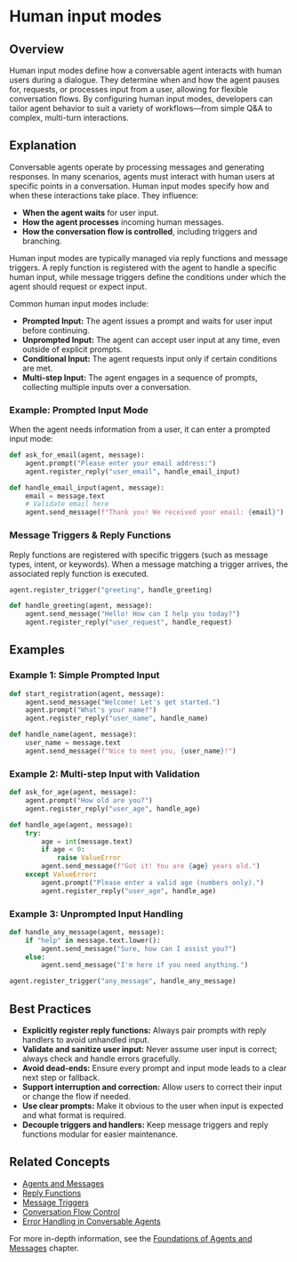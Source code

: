 # Human input modes

## Overview

Human input modes define how a conversable agent interacts with human users during a dialogue. They determine when and how the agent pauses for, requests, or processes input from a user, allowing for flexible conversation flows. By configuring human input modes, developers can tailor agent behavior to suit a variety of workflows—from simple Q&A to complex, multi-turn interactions.

## Explanation

Conversable agents operate by processing messages and generating responses. In many scenarios, agents must interact with human users at specific points in a conversation. Human input modes specify how and when these interactions take place. They influence:

- **When the agent waits** for user input.
- **How the agent processes** incoming human messages.
- **How the conversation flow is controlled**, including triggers and branching.

Human input modes are typically managed via reply functions and message triggers. A reply function is registered with the agent to handle a specific human input, while message triggers define the conditions under which the agent should request or expect input.

Common human input modes include:

- **Prompted Input:** The agent issues a prompt and waits for user input before continuing.
- **Unprompted Input:** The agent can accept user input at any time, even outside of explicit prompts.
- **Conditional Input:** The agent requests input only if certain conditions are met.
- **Multi-step Input:** The agent engages in a sequence of prompts, collecting multiple inputs over a conversation.

### Example: Prompted Input Mode

When the agent needs information from a user, it can enter a prompted input mode:

```python
def ask_for_email(agent, message):
    agent.prompt("Please enter your email address:")
    agent.register_reply("user_email", handle_email_input)

def handle_email_input(agent, message):
    email = message.text
    # Validate email here
    agent.send_message(f"Thank you! We received your email: {email}")
```

### Message Triggers & Reply Functions

Reply functions are registered with specific triggers (such as message types, intent, or keywords). When a message matching a trigger arrives, the associated reply function is executed.

```python
agent.register_trigger("greeting", handle_greeting)

def handle_greeting(agent, message):
    agent.send_message("Hello! How can I help you today?")
    agent.register_reply("user_request", handle_request)
```

## Examples

### Example 1: Simple Prompted Input

```python
def start_registration(agent, message):
    agent.send_message("Welcome! Let's get started.")
    agent.prompt("What's your name?")
    agent.register_reply("user_name", handle_name)

def handle_name(agent, message):
    user_name = message.text
    agent.send_message(f"Nice to meet you, {user_name}!")
```

### Example 2: Multi-step Input with Validation

```python
def ask_for_age(agent, message):
    agent.prompt("How old are you?")
    agent.register_reply("user_age", handle_age)

def handle_age(agent, message):
    try:
        age = int(message.text)
        if age < 0:
            raise ValueError
        agent.send_message(f"Got it! You are {age} years old.")
    except ValueError:
        agent.prompt("Please enter a valid age (numbers only).")
        agent.register_reply("user_age", handle_age)
```

### Example 3: Unprompted Input Handling

```python
def handle_any_message(agent, message):
    if "help" in message.text.lower():
        agent.send_message("Sure, how can I assist you?")
    else:
        agent.send_message("I'm here if you need anything.")

agent.register_trigger("any_message", handle_any_message)
```

## Best Practices

- **Explicitly register reply functions:** Always pair prompts with reply handlers to avoid unhandled input.
- **Validate and sanitize user input:** Never assume user input is correct; always check and handle errors gracefully.
- **Avoid dead-ends:** Ensure every prompt and input mode leads to a clear next step or fallback.
- **Support interruption and correction:** Allow users to correct their input or change the flow if needed.
- **Use clear prompts:** Make it obvious to the user when input is expected and what format is required.
- **Decouple triggers and handlers:** Keep message triggers and reply functions modular for easier maintenance.

## Related Concepts

- [Agents and Messages](./foundations_agents_messages.md)
- [Reply Functions](./reply_functions.md)
- [Message Triggers](./message_triggers.md)
- [Conversation Flow Control](./conversation_flow_control.md)
- [Error Handling in Conversable Agents](./error_handling.md)

For more in-depth information, see the [Foundations of Agents and Messages](./foundations_agents_messages.md) chapter.